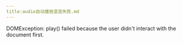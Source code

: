 ```yaml
---
title:audio自动播放语音失败.md
---
```

DOMException: play() failed because the user didn't interact with the document first.